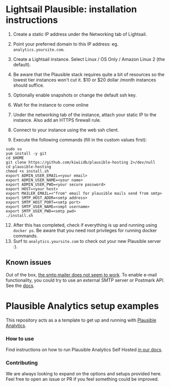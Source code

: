 # Lightsail Plausible: installation instructions

1. Create a static IP address under the Networking tab of Lightsail.
2. Point your preferred domain to this IP address: eg. `analytics.yoursite.com`.
3. Create a Lightsail instance. Select Linux / OS Only / Amazon Linux 2 (the default).
4. Be aware that the Plausible stack requires quite a bit of resources so the lowest tier instances won't cut it.
$10 or $20 dollar /month instances should suffice.

7. Optionally enable snapshots or change the default ssh key.
8. Wait for the instance to come online
9. Under the networking tab of the instance, attach your static IP to the instance. Also add an HTTPS firewall rule.
10. Connect to your instance using the web ssh client.
11. Execute the following commands (fill in the custom values first):
```
sudo su
yum install -y git
cd $HOME
git clone https://github.com/kiwiidb/plausible-hosting 2>/dev/null
cd plausible-hosting
chmod +x install.sh
export ADMIN_USER_EMAIL=<your email>
export ADMIN_USER_NAME=<your name>
export ADMIN_USER_PWD=<your secure password>
export HOST=<your host>
export MAILER_EMAIL=<"from" email for plausible mails send from smtp>
export SMTP_HOST_ADDR=<smtp address>
export SMTP_HOST_PORT=<smtp port>
export SMTP_USER_NAME=<smpt username>
export SMTP_USER_PWD=<smtp pwd>
./install.sh
```
12. After this has completed, check if everything is up and running using `docker ps`. Be aware that you need root privileges for running docker commands.
13. Surf to `analytics.yoursite.com` to check out your new Plausible server :).

## Known issues
Out of the box, [the smtp mailer does not seem to work](https://github.com/plausible/analytics/discussions/1537).
To enable e-mail functionality, you could try to use an external SMTP server or Postmark API. See the [docs](https://plausible.io/docs/self-hosting-configuration#mailersmtp-setup).
# Plausible Analytics setup examples

This repository acts as a a template to get up and running with [Plausible Analytics](https://github.com/plausible/analytics).

### How to use

Find instructions on how to run Plausible Analytics Self Hosted [in our docs](https://docs.plausible.io/self-hosting).

### Contributing

We are always looking to expand on the options and setups provided here. Feel free to open an issue or PR if you feel
something could be improved.
